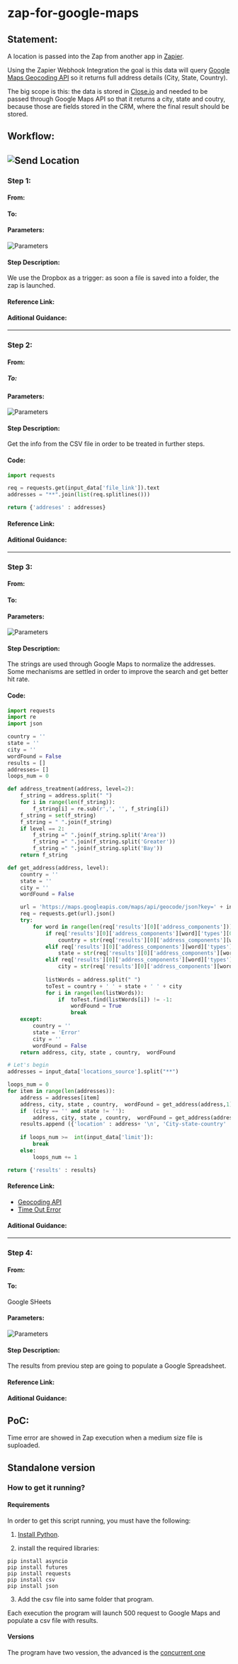 # zap-for-google-maps


## Statement:

A location is passed into the Zap from another app in [Zapier](https://zapier.com).

Using the Zapier Webhook Integration the goal is this data will query [Google Maps Geocoding API](https://developers.google.com/maps/documentation/geocoding/start) so it returns full address details (City, State, Country).

The big scope is this: the data is stored in [Close.io](https://close.io) and needed to be passed through Google Maps API so that it returns a city, state and coutry, because those are fields stored in the CRM, where the final result should be stored.


## Workflow:

![Send Location](https://github.com/aguscortes/zap-for-google-maps/raw/master/images/zap-google-maps.png "Send Location")
---
### Step 1:

#### From:

#### To:

#### Parameters:

![Parameters](https://github.com/aguscortes/zap-for-google-maps/raw/master/images/step1_parameters.png "Step 1 Parameters")

#### Step Description: 
We use the Dropbox as a trigger: as soon a file is saved into a folder, the zap is launched.

#### Reference Link:

#### Aditional Guidance:

---
### Step 2:

#### From:

##### To:

#### Parameters:

![Parameters](https://github.com/aguscortes/zap-for-google-maps/raw/master/images/step2_parameters.png "Step 2 Parameters")

#### Step Description:
Get the info from the CSV file in order to be treated in further steps.

#### Code:

```python
import requests

req = requests.get(input_data['file_link']).text
addresses = "**".join(list(req.splitlines()))

return {'addreses' : addresses}
```
#### Reference Link:

#### Aditional Guidance:

---
### Step 3:

#### From:

#### To:

#### Parameters:

![Parameters](https://github.com/aguscortes/zap-for-google-maps/raw/master/images/step3_parameters.png "Step 3 Parameters")

#### Step Description:
The strings are used through Google Maps to normalize the addresses. Some mechanisms are settled in order to improve the search and get better hit rate.

#### Code:

```python
import requests
import re
import json

country = ''
state = ''
city = ''
wordFound = False
results = []
addresses= []
loops_num = 0

def address_treatment(address, level=2):
    f_string = address.split(" ")
    for i in range(len(f_string)):
        f_string[i] = re.sub(r',', '', f_string[i])
    f_string = set(f_string)
    f_string = " ".join(f_string)
    if level == 2:
        f_string =" ".join(f_string.split('Area'))
        f_string =" ".join(f_string.split('Greater'))
        f_string =" ".join(f_string.split('Bay'))
    return f_string

def get_address(address, level):    
    country = ''
    state = ''
    city = ''
    wordFound = False

    url = 'https://maps.googleapis.com/maps/api/geocode/json?key=' + input_data['key']  + '&address="' + address_treatment(address) + '"'
    req = requests.get(url).json()
    try:
        for word in range(len(req['results'][0]['address_components'])):
            if req['results'][0]['address_components'][word]['types'][0] == 'country':
                country = str(req['results'][0]['address_components'][word]['long_name'])
            elif req['results'][0]['address_components'][word]['types'][0] == 'administrative_area_level_1':
                state = str(req['results'][0]['address_components'][word]['long_name'])
            elif req['results'][0]['address_components'][word]['types'][0] == 'locality':
                city = str(req['results'][0]['address_components'][word]['long_name'])
        
            listWords = address.split(" ")
            toTest = country + ' ' + state + ' ' + city
            for i in range(len(listWords)):
                if  toTest.find(listWords[i]) != -1:
                    wordFound = True
                    break
    except:
        country = ''
        state = 'Error'
        city = ''
        wordFound = False
    return address, city, state , country,  wordFound 

# Let's begin
addresses = input_data['locations_source'].split("**")

loops_num = 0
for item in range(len(addresses)):
    address = addresses[item]
    address, city, state , country,  wordFound = get_address(address,1)
    if  (city == '' and state != ''):
        address, city, state , country,  wordFound = get_address(address,2)
    results.append ({'location' : address+ '\n', 'City-state-country' : city + "," + state + "," + country + '\n', 'Status' : str(wordFound) + '\n' })
    
    if loops_num >=  int(input_data['limit']):
        break
    else:
        loops_num += 1        

return {'results' : results}
```

#### Reference Link: 
*  [Geocoding API](https://developers.google.com/maps/documentation/geocoding/start)
*  [Time Out Error](https://stackoverflow.com/questions/49388892/zapier-frequently-10-01-seconds-timeout)

#### Aditional Guidance:

---
### Step 4:

#### From:

#### To: 
Google SHeets

#### Parameters:

![Parameters](https://github.com/aguscortes/zap-for-google-maps/raw/master/images/step4_parameters.png "Step 4 Parameters")

#### Step Description:
The results from previou step are going to populate a Google Spreadsheet.

#### Reference Link:

#### Aditional Guidance:


## PoC:

Time error are showed in Zap execution when a medium size file is suploaded.

## Standalone version

### How to get it running?

#### Requirements
In order to get this script running, you must have the following:

 1. [Install Python](https://docs.python-guide.org/starting/install3/osx/).

 2. install the required libraries:
 
```
pip install asyncio
pip install futures
pip install requests
pip install csv
pip install json
```

 3. Add the csv file into same folder that program.

Each execution the program will launch 500 request to Google Maps and populate a csv file with results. 

#### Versions
The program have two vession, the advanced is the [concurrent one](/../../code/step_code_standalone_concurrent.py)

